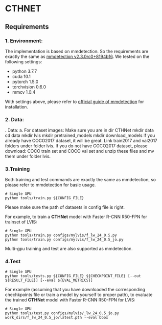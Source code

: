 # CTHNET
## Requirements
### 1. Environment:
The implementation is based on mmdetection. So the requirements are exactly the same as [mmdetection v2.3.0rc0+8194b16](https://github.com/open-mmlab/mmdetection/tree/v2.3.0). We tested on the following settings:

- python 3.7.7
- cuda 10.1
- pytorch 1.5.0 
- torchvision 0.6.0
- mmcv 1.0.4

With settings above, please refer to [official guide of mmdetection](https://github.com/open-mmlab/mmdetection/blob/v2.3.0/docs/install.md) for installation.
### 2. Data:
. Data:
a. For dataset images:
Make sure you are in dir CTHNet
mkdir data
cd data
mkdir lvis
mkdir pretrained_models
mkdir download_models
If you already have COCO2017 dataset, it will be great. Link train2017 and val2017 folders under folder lvis.
If you do not have COCO2017 dataset, please download: COCO train set and COCO val set and unzip these files and mv them under folder lvis.

### 3.Training

Both training and test commands are exactly the same as mmdetection, so please refer to mmdetection for basic usage.
```train
# Single GPU
python tools/train.py ${CONFIG_FILE}
```
Please make sure the path of datasets in config file is right.  

For example, to train a **CTHNet** model with Faster R-CNN R50-FPN for trainset of LVIS:
```train
# Single GPU
python tools/train.py configs/mylvis/f_lw_24_0.5.py 
python tools/train.py configs/mylvis/f_lw_24_0.5_jo.py 
``` 
Multi-gpu training and test are also supported as mmdetection.

### 4.Test
```test
# Single GPU
python tools/tests.py ${CONFIG_FILE} ${CHECKPOINT_FILE} [--out ${RESULT_FILE}] [--eval ${EVAL_METRICS}]
 ```
 
For example (assuming that you have downloaded the corresponding chechkpoints file or train a model by yourself to proper path), to evaluate the trained **CTHNet** model with Faster R-CNN R50-FPN for LVIS:
```test
# Single GPU
python tools/test.py configs/mylvis/_lw_24_0.5_jo.py work_dirs/f_lw_24_0.5_jo/latest.pth --eval bbox
 ```

